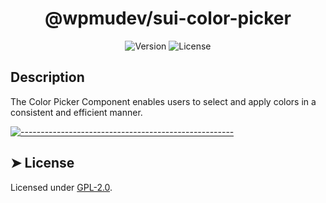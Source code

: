 <!-- ⚠️ This README has been generated from the file(s) "../../../blueprint.md" ⚠️--><h1 align="center">@wpmudev/sui-color-picker</h1>

<div style="text-align: center;">
<img src="https://img.shields.io/badge/Version-0.0.2-blue.svg" alt="Version"> <img src="https://img.shields.io/badge/License-GPL-orange.svg" alt="License">
</div>
<h2> Description </h2> The Color Picker Component enables users to select and apply colors in a consistent and efficient manner.


[![-----------------------------------------------------](https://raw.githubusercontent.com/andreasbm/readme/master/assets/lines/colored.png)](#license)

## ➤ License
	
Licensed under [GPL-2.0](https://opensource.org/licenses/GPL-2.0).
